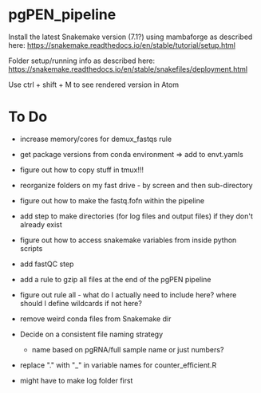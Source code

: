 # pgPEN_pipeline

Install the latest Snakemake version (7.1?) using mambaforge as described here:
https://snakemake.readthedocs.io/en/stable/tutorial/setup.html

Folder setup/running info as described here:
https://snakemake.readthedocs.io/en/stable/snakefiles/deployment.html

Use ctrl + shift + M to see rendered version in Atom

# To Do

* increase memory/cores for demux_fastqs rule

* get package versions from conda environment => add to envt.yamls

* figure out how to copy stuff in tmux!!!

* reorganize folders on my fast drive - by screen and then sub-directory

* figure out how to make the fastq.fofn within the pipeline

* add step to make directories (for log files and output files) if they don't already exist

* figure out how to access snakemake variables from inside python scripts

* add fastQC step

* add a rule to gzip all files at the end of the pgPEN pipeline

* figure out rule all - what do I actually need to include here? where should I define wildcards if not here?

* remove weird conda files from Snakemake dir

* Decide on a consistent file naming strategy
  * name based on pgRNA/full sample name or just numbers?

* replace "." with "_" in variable names for counter_efficient.R

* might have to make log folder first
